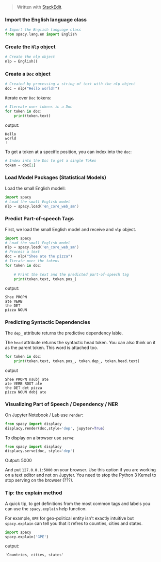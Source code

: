 > Written with [StackEdit](https://stackedit.io/).

### Import the English language class
```python
# Import the English language class
from spacy.lang.en import English
```
### Create the `Nlp` object
```python
# Create the nlp object
nlp = English()
```
### Create a `Doc` object
```python
# Created by processing a string of text with the nlp object
doc = nlp("Hello world!")
```
iterate over `Doc` tokens:
```python
# Itereate over tokens in a Doc
for token in doc:
    print(token.text)
```
output:
```
Hello
world
!
```
To get a token at a specific position, you can index into the `doc`:
```python
# Index into the Doc to get a single Token
token = doc[1]
```
### Load Model Packages (Statistical Models)
Load the small English modell:
```python
import spacy
# Load the small English model
nlp = spacy.load('en_core_web_sm')
```
### Predict Part-of-speech Tags
First, we load the small English model and receive and `nlp` object. 
```python
import spacy
# Load the small English model
nlp = spacy.load('en_core_web_sm')
# Process a text
doc = nlp("Shee ate the pizza")
# Iterate over the tokens
for token in doc:
    
    # Print the text and the predicted part-of-speech tag
    print(token.text, token.pos_)
```
output:
```
Shee PROPN
ate VERB
the DET
pizza NOUN
```
### Predicting Syntactic Dependencies
The `dep_` attribute returns the predictive dependency lable. 

The `head` attribute returns the syntactic head token. You can also think on it as the parent token. This word is attached too. 
```python
for token in doc:
    print(token.text, token.pos_, token.dep_, token.head.text)
```
output
```
Shee PROPN nsubj ate
ate VERB ROOT ate
the DET det pizza
pizza NOUN dobj ate
```
### Visualizing Part of Speech / Dependency / NER
On Jupyter Notebook / Lab use `render`:
```python
from spacy import displacy
displacy.render(doc,style='dep', jupyter=True)
```
To display on a browser use `serve`:
```python
from spacy import displacy
displacy.serve(doc, style='dep')
```
Output:
5000

And put `127.0.0.1:5000` on your browser.
Use this option if you are working on a text editor and not on Jupyter. You need to stop the Python 3 Kernel to stop serving on the browser (???).
### Tip: the explain method

A quick tip, to get definitions from the most common tags and labels you can use the `spacy.explain` help function. 

For example, `GPE` for geo-political entity isn't exactly intuitive but `spacy.explain` can tell you that it refres to counties, cities and states.
```python
import spacy
spacy.explain('GPE')
```
output:
```
'Countries, cities, states'
```
<!--stackedit_data:
eyJoaXN0b3J5IjpbLTEyNzM0NjM3OTksMTEyMTI5NDgxNywxOD
QzMjc0Mjk3LC0xNDYxODI1MTY1LC0xNDM4NzIxMTU1LC0xMTIz
NDk0MzAwLDk5NDgxODAxNiw5MjUxNDA5OTIsMTMxMTUxMzczLD
Y3NTY2MTQ0Ml19
-->